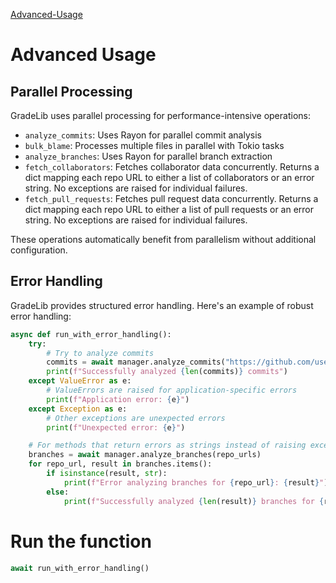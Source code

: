 [Advanced-Usage](advanced-usage.md)

# Advanced Usage

## Parallel Processing

GradeLib uses parallel processing for performance-intensive operations:

- `analyze_commits`: Uses Rayon for parallel commit analysis
- `bulk_blame`: Processes multiple files in parallel with Tokio tasks
- `analyze_branches`: Uses Rayon for parallel branch extraction
- `fetch_collaborators`: Fetches collaborator data concurrently. Returns a dict mapping each repo URL to either a list of collaborators or an error string. No exceptions are raised for individual failures.
- `fetch_pull_requests`: Fetches pull request data concurrently. Returns a dict mapping each repo URL to either a list of pull requests or an error string. No exceptions are raised for individual failures.

These operations automatically benefit from parallelism without additional configuration.

## Error Handling

GradeLib provides structured error handling. Here's an example of robust error handling:

```python
async def run_with_error_handling():
    try:
        # Try to analyze commits
        commits = await manager.analyze_commits("https://github.com/username/repo")
        print(f"Successfully analyzed {len(commits)} commits")
    except ValueError as e:
        # ValueErrors are raised for application-specific errors
        print(f"Application error: {e}")
    except Exception as e:
        # Other exceptions are unexpected errors
        print(f"Unexpected error: {e}")

    # For methods that return errors as strings instead of raising exceptions
    branches = await manager.analyze_branches(repo_urls)
    for repo_url, result in branches.items():
        if isinstance(result, str):
            print(f"Error analyzing branches for {repo_url}: {result}")
        else:
            print(f"Successfully analyzed {len(result)} branches for {repo_url}")
```
# Run the function

```python
await run_with_error_handling()
```